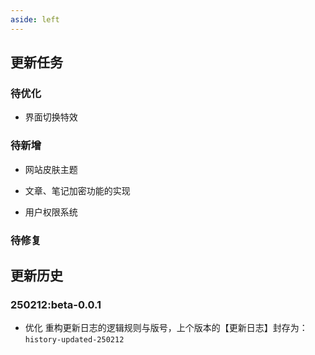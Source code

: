 ```yaml
---
aside: left
---
```



## 更新任务



### 待优化

- 界面切换特效

### 待新增

- 网站皮肤主题

- 文章、笔记加密功能的实现

- 用户权限系统

### 待修复


## 更新历史


### 250212:beta-0.0.1

- <Badge type='warning'>优化</Badge> 重构更新日志的逻辑规则与版号，上个版本的【更新日志】封存为：`history-updated-250212`

